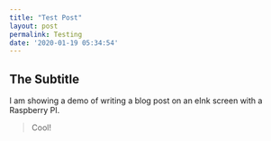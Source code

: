 ```yaml
---
title: "Test Post"
layout: post
permalink: Testing
date: '2020-01-19 05:34:54'
---
```


## The Subtitle

I am showing a demo of writing a blog post on an eInk screen with a Raspberry PI.

> Cool!

